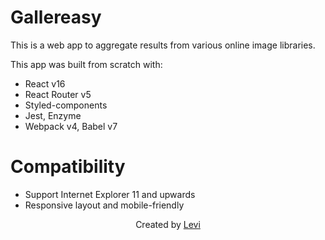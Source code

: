 # Gallereasy
This is a web app to aggregate results from various online image libraries.

This app was built from scratch with:
- React v16
- React Router v5
- Styled-components
- Jest, Enzyme
- Webpack v4, Babel v7

# Compatibility
- Support Internet Explorer 11 and upwards
- Responsive layout and mobile-friendly

<div align="center">
  Created by <a href="https://github.com/thanglv2">Levi</a>
</div>